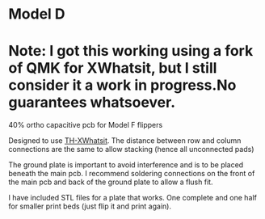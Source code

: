 # Model D

# Note: I got this working using a fork of QMK for XWhatsit, but I still consider it a work in progress.No guarantees whatsoever.

40% ortho capacitive pcb for Model F flippers

Designed to use [TH-XWhatsit](https://github.com/listofoptions/TH-XWhatsIt). The distance between row and column connections are the same to allow stacking (hence all unconnected pads)

The ground plate is important to avoid interference and is to be placed beneath the main pcb. I recommend soldering connections on the front of the main pcb and back of the ground plate to allow a flush fit.

I have included STL files for a plate that works. One complete and one half for smaller print beds (just flip it and print again).

